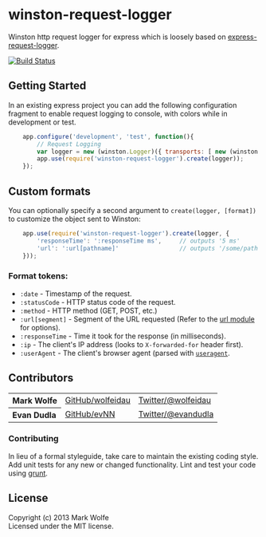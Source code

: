 # winston-request-logger

Winston http request logger for express which is loosely based on [express-request-logger](https://github.com/mathrawka/express-request-logger).

[![Build Status](https://secure.travis-ci.org/wolfeidau/winston-request-logger.png)](http://travis-ci.org/wolfeidau/winston-request-logger)

## Getting Started
In an existing express project you can add the following configuration fragment to enable request logging to console,
with colors while in development or test.

```javascript
    app.configure('development', 'test', function(){
        // Request Logging
        var logger = new (winston.Logger)({ transports: [ new (winston.transports.Console)({colorize:true}) ] });
        app.use(require('winston-request-logger').create(logger));
    });
```

## Custom formats
You can optionally specify a second argument to `create(logger, [format])` to customize the object sent to Winston:

```javascript
	app.use(require('winston-request-logger').create(logger, {
		'responseTime': ':responseTime ms',		// outputs '5 ms'
		'url': ':url[pathname]'					// outputs '/some/path'
	}));
```

### Format tokens:
* `:date` - Timestamp of the request.
* `:statusCode` - HTTP status code of the request.
* `:method` - HTTP method (GET, POST, etc.)
* `:url[segment]` - Segment of the URL requested (Refer to the [url module](http://nodejs.org/api/url.html) for options).
* `:responseTime` - Time it took for the response (in milliseconds).
* `:ip` - The client's IP address (looks to `X-forwarded-for` header first).
* `:userAgent` - The client's browser agent (parsed with [`useragent`](https://github.com/3rd-Eden/useragent).


## Contributors
<table><tbody>
<tr><th align="left">Mark Wolfe</th><td><a href="https://github.com/wolfeidau">GitHub/wolfeidau</a></td><td><a href="http://twitter.com/wolfeidau">Twitter/@wolfeidau</a></td></tr>
<tr><th align="left">Evan Dudla</th><td><a href="https://github.com/evNN">GitHub/evNN</a></td><td><a href="http://twitter.com/evandudla">Twitter/@evandudla</a></td></tr>
</tbody></table>

### Contributing
In lieu of a formal styleguide, take care to maintain the existing coding style. Add unit tests for any new or changed functionality. Lint and test your code using [grunt](https://github.com/gruntjs/grunt).


## License
Copyright (c) 2013 Mark Wolfe  
Licensed under the MIT license.
